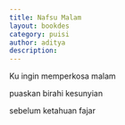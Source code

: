 ```yaml
---
title: Nafsu Malam
layout: bookdes
category: puisi
author: aditya
description: 
---
```


Ku ingin memperkosa malam

puaskan birahi kesunyian

sebelum ketahuan fajar
